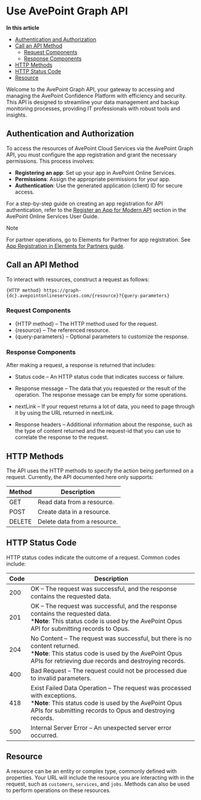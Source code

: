 # Use AvePoint Graph API <!-- omit in toc -->

**In this article**

<!-- TOC -->

- [Authentication and Authorization](#authentication-and-authorization)
- [Call an API Method](#call-an-api-method)
  - [Request Components](#request-components)
  - [Response Components](#response-components)
- [HTTP Methods](#http-methods)
- [HTTP Status Code](#http-status-code)
- [Resource](#resource)

<!-- /TOC -->

Welcome to the AvePoint Graph API, your gateway to accessing and managing the AvePoint Confidence Platform with efficiency and security. This API is designed to streamline your data management and backup monitoring processes, providing IT professionals with robust tools and insights.  

## Authentication and Authorization

To access the resources of AvePoint Cloud Services via the AvePoint Graph API, you must configure the app registration and grant the necessary permissions. This process involves:  

- **Registering an app**: Set up your app in AvePoint Online Services.  
- **Permissions**: Assign the appropriate permissions for your app.
- **Authentication**: Use the generated application (client) ID for secure access.  

For a step-by-step guide on creating an app registration for API authentication, refer to the [Register an App for Modern API](register-app.md) section in the AvePoint Online Services User Guide.  

> [!NOTE]  
> For partner operations, go to Elements for Partner for app registration. See [App Registration in Elements for Partners guide](https://cdn.avepoint.com/assets/apelements-webhelp/avepoint-elements-for-partners/index.htm#!Documents/appregistration.htm).

## Call an API Method

To interact with resources, construct a request as follows:  

    {HTTP method} https://graph-{dc}.avepointonlineservices.com/{resource}?{query-parameters}  

### Request Components

- {HTTP method} – The HTTP method used for the request.
- {resource} – The referenced resource.
- {query-parameters} – Optional parameters to customize the response.

### Response Components

After making a request, a response is returned that includes:

- Status code – An HTTP status code that indicates success or failure.  
- Response message – The data that you requested or the result of the operation. The response message can be empty for some operations.  
- nextLink – If your request returns a lot of data, you need to page through it by using the URL returned in nextLink.

- Response headers – Additional information about the response, such as the type of content returned and the request-id that you can use to correlate the response to the request.  

## HTTP Methods

The API uses the HTTP methods to specify the action being performed on a request. Currently, the API documented here only supports:  

| Method | Description |  
|------|------|  
|GET|Read data from a resource.|  
|POST| Create data in a resource. |
|DELETE| Delete data from a resource. | 

## HTTP Status Code

HTTP status codes indicate the outcome of a request. Common codes include:

| Code | Description |
| ---- | ----------- |
| 200 | OK – The request was successful, and the response contains the requested data. |
| 201 | OK – The request was successful, and the response contains the requested data. <br> ***Note**: This status code is used by the AvePoint Opus API for submitting records to Opus.|
| 204 | No Content – The request was successful, but there is no content returned. <br> ***Note**: This status code is used by the AvePoint Opus APIs for retrieving due records and destroying records.|
| 400 | Bad Request – The request could not be processed due to invalid parameters. |
| 418 | Exist Failed Data Operation – The request was processed with exceptions. <br> ***Note**: This status code is used by the AvePoint Opus APIs for submitting records to Opus and destroying records.|
| 500 | Internal Server Error – An unexpected server error occurred. |

## Resource  

A resource can be an entity or complex type, commonly defined with properties.  Your URL will include the resource you are interacting with in the request, such as `customers`, `services`, and `jobs`. Methods can also be used to perform operations on these resources.
